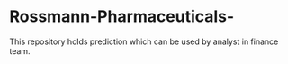 # Rossmann-Pharmaceuticals-
This repository holds prediction which can be used by analyst in finance team. 
